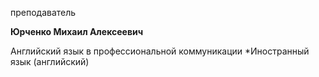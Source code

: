 преподаватель



**Юрченко Михаил Алексеевич**

Английский язык в профессиональной коммуникации
	*Иностранный язык (английский)